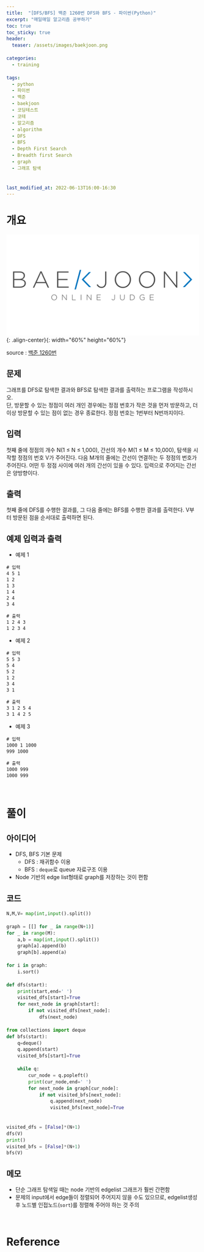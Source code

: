 ```yaml
---
title:  "[DFS/BFS] 백준 1260번 DFS와 BFS - 파이썬(Python)"
excerpt: "매일매일 알고리즘 공부하기"
toc: true
toc_sticky: true
header:
  teaser: /assets/images/baekjoon.png

categories:
  - training

tags:
  - python
  - 파이썬
  - 백준
  - baekjoon
  - 코딩테스트
  - 코테
  - 알고리즘
  - algorithm
  - DFS
  - BFS
  - Depth First Search
  - Breadth first Search
  - graph
  - 그래프 탐색


last_modified_at: 2022-06-13T16:00-16:30
---
```


# 개요  

![png](/assets/images/baekjoon.png){: .align-center}{: width="60%" height="60%"}  

source : [백준 1260번](https://www.acmicpc.net/problem/1260)

## 문제  

그래프를 DFS로 탐색한 결과와 BFS로 탐색한 결과를 출력하는 프로그램을 작성하시오.  
단, 방문할 수 있는 정점이 여러 개인 경우에는 정점 번호가 작은 것을 먼저 방문하고, 더 이상 방문할 수 있는 점이 없는 경우 종료한다. 정점 번호는 1번부터 N번까지이다.  


## 입력  

첫째 줄에 정점의 개수 N(1 ≤ N ≤ 1,000), 간선의 개수 M(1 ≤ M ≤ 10,000), 탐색을 시작할 정점의 번호 V가 주어진다. 다음 M개의 줄에는 간선이 연결하는 두 정점의 번호가 주어진다. 어떤 두 정점 사이에 여러 개의 간선이 있을 수 있다. 입력으로 주어지는 간선은 양방향이다.  

## 출력  

첫째 줄에 DFS를 수행한 결과를, 그 다음 줄에는 BFS를 수행한 결과를 출력한다. V부터 방문된 점을 순서대로 출력하면 된다.  

## 예제 입력과 출력  

- 예제 1  

```
# 입력
4 5 1
1 2
1 3
1 4
2 4
3 4
```

```
# 출력
1 2 4 3
1 2 3 4
```

- 예제 2  

```
# 입력
5 5 3
5 4
5 2
1 2
3 4
3 1
```

```
# 출력
3 1 2 5 4
3 1 4 2 5
```

- 예제 3  

```
# 입력
1000 1 1000
999 1000
```

```
# 출력
1000 999
1000 999
```

<br/>

# 풀이  

## 아이디어  

- DFS, BFS 기본 문제  
  - DFS : 재귀함수 이용  
  - BFS : `deque`로 queue 자료구조 이용  
- Node 기반의 edge list형태로 graph를 저장하는 것이 편함  

## 코드  

```python
N,M,V= map(int,input().split())

graph = [[] for _ in range(N+1)]
for _ in range(M):
    a,b = map(int,input().split())
    graph[a].append(b)
    graph[b].append(a)

for i in graph:
    i.sort()

def dfs(start):
    print(start,end=' ')
    visited_dfs[start]=True
    for next_node in graph[start]:
        if not visited_dfs[next_node]:
            dfs(next_node)

from collections import deque            
def bfs(start):    
    q=deque()
    q.append(start)
    visited_bfs[start]=True
    
    while q:
        cur_node = q.popleft()
        print(cur_node,end=' ')
        for next_node in graph[cur_node]:
            if not visited_bfs[next_node]:
                q.append(next_node)
                visited_bfs[next_node]=True


visited_dfs = [False]*(N+1)                
dfs(V)    
print()
visited_bfs = [False]*(N+1)                
bfs(V)    
```

## 메모  

- 단순 그래프 탐색일 때는 node 기반의 edgelist 그래프가 훨씬 간편함  
- 문제의 input에서 edge들이 정렬되어 주어지지 않을 수도 있으므로, edgelist생성 후 노드별 인접노드(`sort`)를 정렬해 주어야 하는 것 주의  

<br/>

# Reference  

